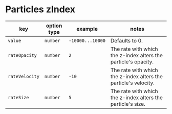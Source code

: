 # Particles zIndex

| key                      | option type          | example          | notes                                                           |
| ------------------------ | -------------------- | ---------------- | --------------------------------------------------------------- |
| `value`                  | `number`             | `-10000...10000` | Defaults to 0.                                                  |
| `rateOpacity`            | `number`             | `2`              | The rate with which the z-index alters the particle's opacity.  |
| `rateVelocity`           | `number`             | `-10`            | The rate with which the z-index alters the particle's velocity. |
| `rateSize`               | `number`             | `5`              | The rate with which the z-index alters the particle's size.     |
